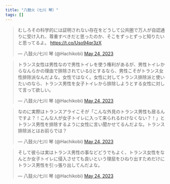 ```yaml
---
title: "八鼓火（七川 琴）"
tags: []
---
```


<blockquote class="twitter-tweet"><p lang="ja" dir="ltr">むしろその科学的には証明されない存在をどうして公共圏で万人が自認通りに受け入れ、尊重すべきだと思ったのか、そこをずっとずっと知りたいと思ってるよ。 <a href="https://t.co/Uso94qr3zX">https://t.co/Uso94qr3zX</a></p>&mdash; 八鼓火/七川 琴 (@Hachikobi) <a href="https://twitter.com/Hachikobi/status/1661231765586087938?ref_src=twsrc%5Etfw">May 24, 2023</a></blockquote> <script async src="https://platform.twitter.com/widgets.js" charset="utf-8"></script> 

<blockquote class="twitter-tweet"><p lang="ja" dir="ltr">トランス女性は男性なので男性トイレを使う権利があるが、男性トイレからなんらかの理由で排除されている()とするなら、男性こそがトランス女性排除派なんだよな。女性ではなく。女性に対してトランス排除派と使いたいのなら、トランス男性を女子トイレから排除しようとする女性に対して言って欲しい。</p>&mdash; 八鼓火/七川 琴 (@Hachikobi) <a href="https://twitter.com/Hachikobi/status/1661190190113628160?ref_src=twsrc%5Etfw">May 24, 2023</a></blockquote> <script async src="https://platform.twitter.com/widgets.js" charset="utf-8"></script> 

<blockquote class="twitter-tweet"><p lang="ja" dir="ltr">なのに実際はトランスアライこそが「こんな外見のトランス男性も居るんですよ？！こんな人が女子トイレに入って来られるわけなくない？！」とトランス男性を排除するように女性に言い聞かせてるんだよな。トランス排除派とはお前らでは？</p>&mdash; 八鼓火/七川 琴 (@Hachikobi) <a href="https://twitter.com/Hachikobi/status/1661190692335386625?ref_src=twsrc%5Etfw">May 24, 2023</a></blockquote> <script async src="https://platform.twitter.com/widgets.js" charset="utf-8"></script> 

<blockquote class="twitter-tweet"><p lang="ja" dir="ltr">そして彼らは実はトランス男性の事などどうでもよく、トランス女性をなんとか女子トイレに侵入させても良いという理屈をひねり出すためだけにトランス男性を引っ張り出してんだよな。</p>&mdash; 八鼓火/七川 琴 (@Hachikobi) <a href="https://twitter.com/Hachikobi/status/1661191106531590145?ref_src=twsrc%5Etfw">May 24, 2023</a></blockquote> <script async src="https://platform.twitter.com/widgets.js" charset="utf-8"></script> 